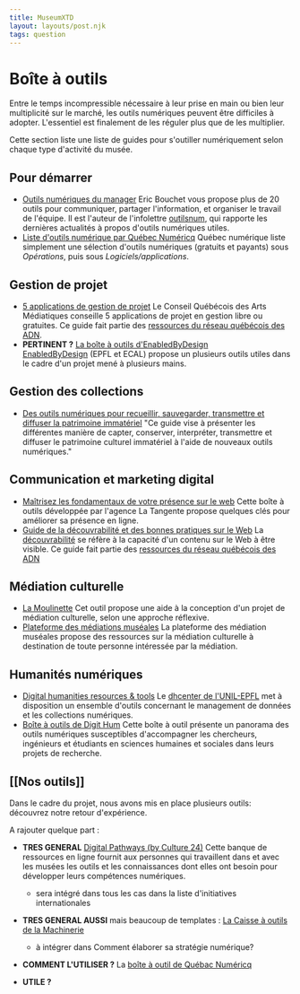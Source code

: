```yaml
---
title: MuseumXTD
layout: layouts/post.njk
tags: question
---
```

# Boîte à outils
Entre le temps incompressible nécessaire à leur prise en main ou bien leur multiplicité sur le marché, les outils numériques peuvent être difficiles à adopter. L'essentiel est finalement de les réguler plus que de les multiplier.    

Cette section liste une liste de guides pour s'outiller numériquement selon chaque type d'activité du musée. 

## Pour démarrer
- [Outils numériques du manager](https://outilsnum.us16.list-manage.com/track/click?u=a58e88a35e86b513128facc00&id=9e7f3e507c&e=264b52892a)
  Eric Bouchet vous propose plus de 20 outils pour communiquer, partager l'information, et organiser le travail de l'équipe. Il est l'auteur de l'infolettre [outilsnum](https://outilsnum.fr/), qui rapporte les dernières actualités à propos d'outils numériques utiles. 
- [Liste d'outils numérique par Québec Numéricq](https://quebecnumerique.com/boite-outils/#tab-143-0)
  Québec numérique liste simplement une sélection d'outils numériques (gratuits et payants) sous *Opérations*, puis sous *Logiciels/applications*. 

## Gestion de projet
- [5 applications de gestion de projet](https://www.cqam.org/activites/applications-de-gestion-de-projet/)
  Le Conseil Québécois des Arts Médiatiques conseille 5 applications de projet en gestion libre ou gratuites. Ce guide fait partie des [ressources du réseau québécois des ADN](http://www.pearltrees.com/cpourca/chroniques-des-adn/id29695737).   
- **PERTINENT ?** [La boîte à outils d'EnabledByDesign](https://enabledbydesign.ch/tools/)    
  [EnabledByDesign](https://enabledbydesign.ch/about-us) (EPFL et ECAL) propose un plusieurs outils utiles dans le cadre d'un projet mené à plusieurs mains.


## Gestion des collections
- [Des outils numériques pour recueillir, sauvegarder, transmettre et diffuser la patrimoine immatériel](https://www.culturecdq.ca/images/Annee_numerique/Guides/Guide_Patrimoine_Immateriel.pdf)
  "Ce guide vise à présenter les différentes manière de capter, conserver, interpréter, transmettre et diffuser le patrimoine culturel immatériel à l'aide de nouveaux outils numériques."

## Communication et marketing digital
- [Maîtrisez les fondamentaux de votre présence sur le web](https://www.latangente.io/boite-a-outils)
  Cette boîte à outils développée par l'agence La Tangente propose quelques clés pour améliorer sa présence en ligne. 
- [Guide de la découvrabilité et des bonnes pratiques sur le Web](https://culturelaval.ca/guide-decouvrabilite-bonnes-pratiques/)
  La [découvrabilité](https://fr.wiktionary.org/wiki/d%C3%A9couvrabilit%C3%A9) se réfère à la capacité d'un contenu sur le Web à être visible. Ce guide fait partie des [ressources du réseau québécois des ADN](http://www.pearltrees.com/cpourca/chroniques-des-adn/id29695737)

## Médiation culturelle
- [La Moulinette](https://www.lamoulinette.ch/)
  Cet outil propose une aide à la conception d'un projet de médiation culturelle, selon une approche réflexive. 
- [Plateforme des médiations muséales](http://www.plateforme-mediation-museale.fr/ressources)
  La plateforme des médiation muséales propose des ressources sur la médiation culturelle à destination de toute personne intéressée par la médiation. 

## Humanités numériques 
- [Digital humanities resources & tools](https://dhcenter-unil-epfl.ch/en/resources/)
  Le [dhcenter de l'UNIL-EPFL](https://dhcenter-unil-epfl.ch/) met à disposition un ensemble d'outils concernant le management de données et les collections numériques. 
- [Boîte à outils de Digit Hum](https://digithum.huma-num.fr/ressources/boiteaoutils/)
  Cette boîte à outil présente un panorama des outils numériques susceptibles d'accompagner les chercheurs, ingénieurs et étudiants en sciences humaines et sociales dans leurs projets de recherche.
  

## [[Nos outils]]
Dans le cadre du projet, nous avons mis en place plusieurs outils: découvrez notre retour d'expérience. 



A rajouter quelque part : 
- **TRES GENERAL** [Digital Pathways (by Culture 24)](https://digipathways.co.uk/resources/)
  Cette banque de ressources en ligne fournit aux personnes qui travaillent dans et avec les musées les outils et les connaissances dont elles ont besoin pour développer leurs compétences numériques.
  - sera intégré dans tous les cas dans la liste d'initiatives internationales
- **TRES GENERAL AUSSI** mais beaucoup de templates : [La Caisse à outils de la Machinerie](https://machineriedesarts.ca/outils/)
	- à intégrer dans Comment élaborer sa stratégie numérique?

- **COMMENT L'UTILISER ?** La [boîte à outil de Québac Numéricq](https://quebecnumerique.com/boite-outils/)
- **UTILE ?** 